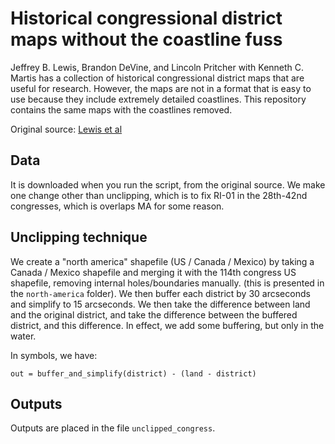 
# Historical congressional district maps without the coastline fuss

Jeffrey B. Lewis, Brandon DeVine, and Lincoln Pritcher with Kenneth C. Martis has a collection of historical congressional district maps that are useful for research. However, the maps are not in a format that is easy to use because they include extremely detailed coastlines. This repository contains the same maps with the coastlines removed.

Original source: [Lewis et al](https://cdmaps.polisci.ucla.edu/)

## Data

It is downloaded when you run the script, from the original source. We make one change other than unclipping, which is to fix RI-01 in the 28th-42nd
congresses, which is overlaps MA for some reason.

## Unclipping technique

We create a "north america" shapefile (US / Canada / Mexico) by taking a Canada / Mexico shapefile and merging it with the 114th congress US shapefile, removing internal holes/boundaries manually. (this is presented in the `north-america` folder). We then
buffer each district by 30 arcseconds and simplify to 15 arcseconds. We then take the difference between land and the original district, and take the difference between the buffered district, and this difference. In effect, we add some buffering, but only in the water.

In symbols, we have:

```
out = buffer_and_simplify(district) - (land - district)
```

## Outputs

Outputs are placed in the file `unclipped_congress`.
